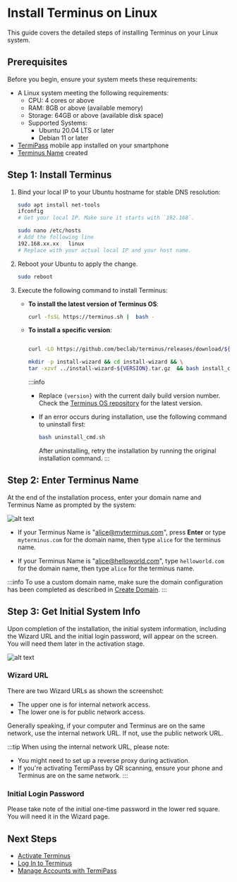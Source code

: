 
# Install Terminus on Linux

This guide covers the detailed steps of installing Terminus on your Linux system. 

## Prerequisites

Before you begin, ensure your system meets these requirements:

- A Linux system meeting the following requirements:
  - CPU: 4 cores or above
  - RAM: 8GB or above (available memory)
  - Storage: 64GB or above (available disk space)
  - Supported Systems:
     - Ubuntu 20.04 LTS or later
     - Debian 11 or later
- [TermiPass](../../../termipass/overview.md#download-termipass) mobile app installed on your smartphone
- [Terminus Name](../../../termipass/account/index.md#create-a-terminus-name) created

## Step 1: Install Terminus 


1. Bind your local IP to your Ubuntu hostname for stable DNS resolution:

   ```bash
   sudo apt install net-tools
   ifconfig
   # Get your local IP. Make sure it starts with `192.168`.
   ```
   
   ```bash
   sudo nano /etc/hosts
   # Add the following line
   192.168.xx.xx   linux 
   # Replace with your actual local IP and your host name.
   ```

2. Reboot your Ubuntu to apply the change.
   
   ```bash
   sudo reboot
   ```

3. Execute the following command to install Terminus:

   - **To install the latest version of Terminus OS**:

       ```bash
       curl -fsSL https://terminus.sh |  bash -
       ```

   - **To install a specific version**:

       ```bash
       
       curl -LO https://github.com/beclab/terminus/releases/download/${VERSION}/install-wizard-v${VERSION}.tar.gz

       mkdir -p install-wizard && cd install-wizard && \
       tar -xzvf ../install-wizard-${VERSION}.tar.gz  && bash install_cmd.sh
       ```

      :::info
      - Replace `{version}` with the current daily build version number. Check the [Terminus OS repository](https://github.com/beclab/terminus) for the latest version.
      - If an error occurs during installation, use the following command to uninstall first:

           ```bash
           bash uninstall_cmd.sh
           ```
           After uninstalling, retry the installation by running the original installation command.
      :::
 
## Step 2: Enter Terminus Name

At the end of the installation process, enter your domain name and Terminus Name as prompted by the system:

![alt text](/images/how-to/terminus/enter_terminus_name.png)

- If your Terminus Name is "alice@myterminus.com", press **Enter** or type `myterminus.com` for the domain name, then type `alice` for the terminus name.

- If your Terminus Name is "alice@helloworld.com", type `helloworld.com` for the domain name, then type `alice` for the terminus name.

:::info
To use a custom domain name, make sure the domain configuration has been completed as described in [Create Domain](../../../space/domain/host-domain.md).
:::

## Step 3: Get Initial System Info

Upon completion of the installation, the initial system information, including the Wizard URL and the initial login password, will appear on the screen. You will need them later in the activation stage.

![alt text](/images/how-to/terminus/one_time_password.png)

### Wizard URL

There are two Wizard URLs as shown the screenshot:

- The upper one is for internal network access.
- The lower one is for public network access.

Generally speaking, if your computer and Terminus are on the same network, use the internal network URL. If not, use the public network URL.

:::tip
When using the internal network URL, please note:
- You might need to set up a reverse proxy during activation.
- If you're activating TermiPass by QR scanning, ensure your phone and Terminus are on the same network.
:::

### Initial Login Password

Please take note of the initial one-time password in the lower red square. You will need it in the Wizard page. 


## Next Steps

- [Activate Terminus](../wizard.md)
- [Log In to Terminus](../login.md)
- [Manage Accounts with TermiPass](../../../termipass/account/index.md)






